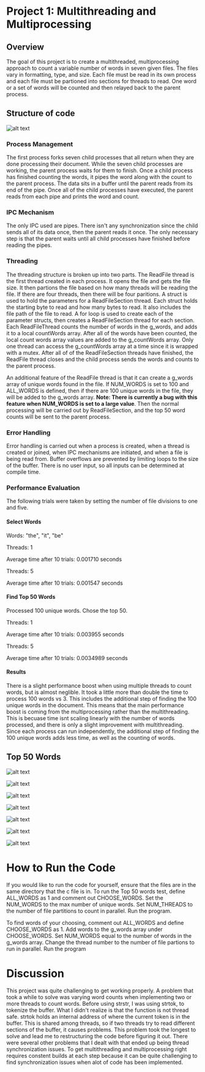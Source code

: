 # Project 1: Multithreading and Multiprocessing

## Overview

The goal of this project is to create a multithreaded, multiprocessing approach to count a variable number of words in seven given files. The files vary in formatting, type, and size. Each file must be read in its own process and each file must be partioned into sections for threads to read. One word or a set of words will be counted and then relayed back to the parent process.

## Structure of code

![alt text](Project1-Process-Structure.png)

### Process Management

The first process forks seven child processes that all return when they are done processing their document. While the seven child processes are working, the parent process waits for them to finish. Once a child process has finished counting the words, it pipes the word along with the count to the parent process. The data sits in a buffer until the parent reads from its end of the pipe. Once all of the child processes have executed, the parent reads from each pipe and prints the word and count.

### IPC Mechanism
The only IPC used are pipes. There isn't any synchronization since the child sends all of its data once, then the parent reads it once. The only necessary step is that the parent waits until all child processes have finished before reading the pipes.

### Threading
The threading structure is broken up into two parts. The ReadFile thread is the first thread created in each process. It opens the file and gets the file size. It then partions the file based on how many threads will be reading the file. If there are four threads, then there will be four paritions. A struct is used to hold the parameters for a ReadFileSection thread. Each struct holds the starting byte to read and how many bytes to read. It also includes the file path of the file to read. A for loop is used to create each of the parameter structs, then creates a ReadFileSection thread for each section. Each ReadFileThread counts the number of words in the g_words, and adds it to a local countWords array. After all of the words have been counted, the local count words array values are added to the g_countWords array. Only one thread can access the g_countWords array at a time since it is wrapped with a mutex. After all of of the ReadFileSection threads have finished, the ReadFile thread closes and the child process sends the words and counts to the parent process.

An additional feature of the ReadFile thread is that it can create a g_words array of unique words found in the file. If NUM_WORDS is set to 100 and ALL_WORDS is defined, then if there are 100 unique words in the file, they will be added to the g_words array.  **Note: There is currently a bug with this feature when NUM_WORDS is set to a large value**. Then the normal processing will be carried out by ReadFileSection, and the top 50 word counts will be sent to the parent process.

### Error Handling

Error handling is carried out when a process is created, when a thread is created or joined, when IPC mechanisms are initiated, and when a file is being read from. Buffer overflows are prevented by limiting loops to the size of the buffer. There is no user input, so all inputs can be determined at compile time.

### Performance Evaluation

The following trials were taken by setting the number of file divisions to one and five.

#### Select Words
Words: "the", "it", "be"

Threads: 1

Average time after 10 trials: 0.001710 seconds

Threads: 5

Average time after 10 trials: 0.001547 seconds

#### Find Top 50 Words

Processed 100 unique words. Chose the top 50.

Threads: 1

Average time after 10 trials: 0.003955 seconds

Threads: 5

Average time after 10 trials: 0.0034989 seconds

#### Results
There is a slight performance boost when using multiple threads to count words, but is almost neglible. It took a little more than double the time to process 100 words vs 3. This includes the additional step of finding the 100 unique words in the document. This means that the main performance boost is coming from the multiprocessing rather than the multithreading. This is becuase time isnt scaling linearly with the number of words processed, and there is only a slight improvement with multithreading. Since each process can run independently, the additional step of finding the 100 unique words adds less time, as well as the counting of words.

## Top 50 Words
![alt text](trans-histogram.png)

![alt text](progp-histogram.png)

![alt text](progl-histogram.png)

![alt text](progc-histogram.png)

![alt text](paper2-histogram.png)

![alt text](paper1-histogram.png)

![alt text](bib-histogram.png)

# How to Run the Code
If you would like to run the code for yourself, ensure that the files are in the same directory that the c file is in. To run the Top 50 words test, define ALL_WORDS as 1 and comment out CHOOSE_WORDS. Set the NUM_WORDS to the max number of unique words. Set NUM_THREADS to the number of file partitions to count in parallel. Run the program.

To find words of your choosing, comment out ALL_WORDS and define CHOOSE_WORDS as 1. Add words to the g_words array under CHOOSE_WORDS. Set NUM_WORDS equal to the number of words in the g_words array. Change the thread number to the number of file partions to run in parallel. Run the program

# Discussion

This project was quite challenging to get working properly. A problem that took a while to solve was varying word counts when implementing two or more threads to count words. Before using strstr, I was using strtok, to tokenize the buffer. What I didn't realize is that the function is not thread safe. strtok holds an internal address of where the current token is in the buffer. This is shared among threads, so if two threads try to read different sections of the buffer, it causes problems. This problem took the longest to solve and lead me to restructuring the code before figuring it out. There were several other problems that I dealt with that ended up being thread synchronization issues. To get multithreading and multiprocessing right requires constent builds at each step because it can be quite challenging to find synchronization issues when alot of code has been implemented.



